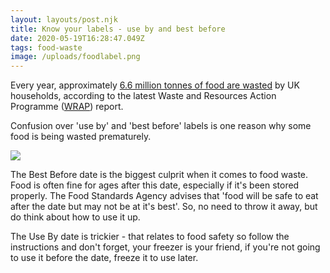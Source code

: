 ```yaml
---
layout: layouts/post.njk
title: Know your labels - use by and best before
date: 2020-05-19T16:28:47.049Z
tags: food-waste
image: /uploads/foodlabel.png
---
```

Every year, approximately [6.6 million tonnes of food are wasted](https://wrap.org.uk/sites/files/wrap/Food_%20surplus_and_waste_in_the_UK_key_facts_Jan_2020.pdf) by UK households, according to the latest Waste and Resources Action Programme ([WRAP](https://wrap.org.uk/)) report.

Confusion over 'use by' and 'best before' labels is one reason why some food is being wasted prematurely. 

![](/uploads/use-by-and-bbe-dates-on-food.png)

The Best Before date is the biggest culprit when it comes to food waste. Food is often fine for ages after this date, especially if it's been stored properly. The Food Standards Agency advises that 'food will be safe to eat after the date but may not be at it's best'. So, no need to throw it away, but do think about how to use it up. 

The Use By date is trickier - that relates to food safety so follow the instructions and don't forget, your freezer is your friend, if you're not going to use it before the date, freeze it to use later.